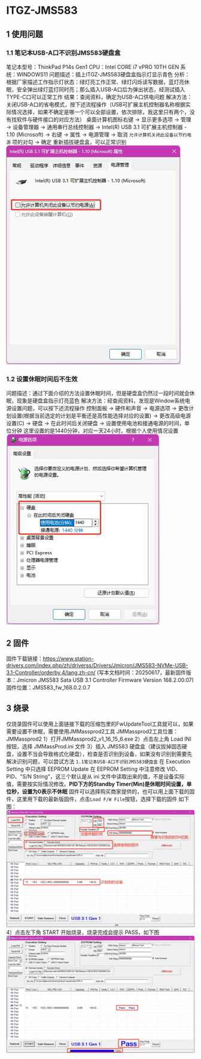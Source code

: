 # ITGZ-JMS583
## 1 使用问题
### 1.1 笔记本USB-A口不识别JMS583硬盘盒
笔记本型号：ThinkPad P14s Gen1
CPU：Intel CORE i7 vPRO 10TH GEN
系统：WINDOWS11
问题描述：插上ITGZ-JMS583硬盘盒指示灯显示青色
分析：根据厂家描述工作指示灯状态：绿灯亮工作正常、绿灯闪烁读写数据，蓝灯亮休眠，安全弹出绿灯蓝灯同时亮；那么插入USB-A口后为弹出状态，经测试插入TYPE-C口可以正常工作
结果：查阅资料，确定为USB-A口供电问题
解决方法：关闭USB-A口的省电模式，按下述流程操作（USB可扩展主机控制器名称根据实际情况选择，如果不确定是哪一个可以全部设置，依次排除，我这里只有两个，没有找软件与硬件接口的对应方法）
桌面计算机图标右键 -> 显示更多选项 -> 管理 -> 设备管理器 -> 通用串行总线控制器 -> Intel(R) USB 3.1 可扩展主机控制器 - 1.10 (Microsoft) -> 右键 -> 属性 -> 电源管理 -> 取消 `允许计算机关闭此设备以节约电源` 项的对勾 -> 确定
重新插拔硬盘盒，可以正常识别
![](./Picture/PowerOpen.jpg)
### 1.2 设置休眠时间后不生效
问题描述：通过下面介绍的方法设置休眠时间，但是硬盘盒仍然过一段时间就会休眠，现象是硬盘盒指示灯亮蓝色
解决方法：经查阅资料，发现是Window系统电源设置问题，可以按下述流程操作
控制面板 -> 硬件和声音 -> 电源选项 -> 更改计划设置(根据当前选定的计划是平衡还是高性能选择对应的设置) -> 更改高级电源设置(C) -> 硬盘 -> 在此时间后关闭硬盘 -> 设置使用电池和接通电源的时间，单位分钟
这里设置的是1440分钟，对应一天24小时，根据个人使用情况设置
![](./Picture/shutdownSsdTime.jpg)
## 2 固件
固件下载链接：https://www.station-drivers.com/index.php/zh/driverss/Drivers/Jmicron/JMS583-NVMe-USB-3.1-Controller/orderby,4/lang,zh-cn/
(写本文档时间：20250617，最新固件版本：Jmicron JMS583 Sata USB 3.1 Controller Firmware Version 168.2.00.07)
固件位置：JMS583_fw_168.0.2.0.7
## 3 烧录
仅烧录固件可以使用上面链接下载的压缩包里的FwUpdateTool工具就可以，如果需要设置不休眠，需要使用JMMassprod2工具
JMMassprod2工具位置：JMMassprod2
1）打开JMMassprod2_v1_16_15_6.exe
2）点击左上角 Load INI 按钮，选择 JMMassProd.ini 文件
3）插入 JMS583 硬盘盒（建议拔掉固态硬盘，设置不当会导致格式化硬盘），检查是否识别到设备，如果没有识别到需要先解决识别问题，可以尝试方法 `1.1笔记本USB-A口不识别JMS583硬盘盒`
在 Execution Setting 中只选择 EEPROM Update
在 EEPROM Setting 中注意修改 VID、PID、"S/N String"，这三个默认是从 ini 文件中读取出来的值，不是设备实际值，需要按实际情况修改。**PID下方的Standby Timer(Min)是休眠时间设置，单位秒，设置为0表示不休眠**
固件可以选择购买商家提供的，也可以用上面下载的固件，这里用下载的最新版固件，点击`Load F/W File`按钮，选择下载的固件
如下图：
![](./Picture/setting.jpg)
4）点击左下角 START 开始烧录，烧录完成会提示 PASS，如下图
![](./Picture/succeed.jpg)
